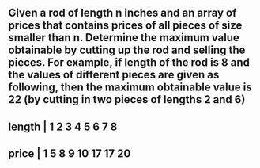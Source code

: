 ## Given a rod of length n inches and an array of prices that contains prices of all pieces of size smaller than n. Determine the maximum value obtainable by cutting up the rod and selling the pieces. For example, if length of the rod is 8 and the values of different pieces are given as following, then the maximum obtainable value is 22 (by cutting in two pieces of lengths 2 and 6)

## length   | 1   2   3   4   5   6   7   8  
## price    | 1   5   8   9  10  17  17  20
